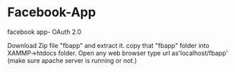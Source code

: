 # Facebook-App
facebook app-  OAuth 2.0

Download Zip file "fbapp" and extract it.
copy that "fbapp" folder into XAMMP->htdocs folder.
Open any web browser type url as'localhost/fbapp' (make sure apache server is running or not.)

